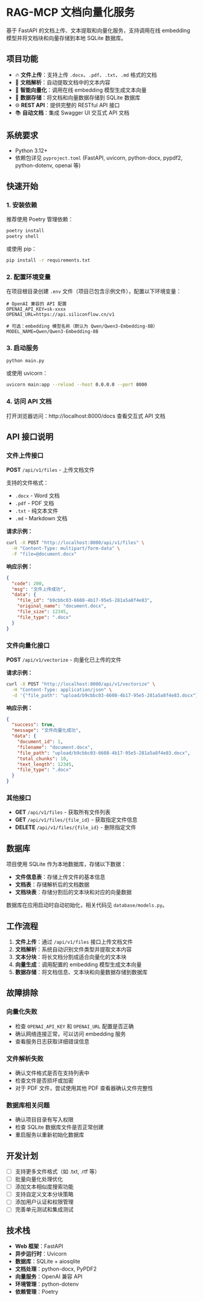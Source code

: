 # RAG-MCP 文档向量化服务

基于 FastAPI 的文档上传、文本提取和向量化服务，支持调用在线 embedding 模型并将文档块和向量存储到本地 SQLite 数据库。

## 项目功能

- 🔥 **文件上传**：支持上传 `.docx`、`.pdf`、`.txt`、`.md` 格式的文档
- 📄 **文档解析**：自动提取文档中的文本内容
- 🧠 **智能向量化**：调用在线 embedding 模型生成文本向量
- 💾 **数据存储**：将文档和向量数据存储到 SQLite 数据库
- 🌐 **REST API**：提供完整的 RESTful API 接口
- 📚 **自动文档**：集成 Swagger UI 交互式 API 文档

## 系统要求

- Python 3.12+
- 依赖包详见 `pyproject.toml` (FastAPI, uvicorn, python-docx, pypdf2, python-dotenv, openai 等)

## 快速开始

### 1. 安装依赖

推荐使用 Poetry 管理依赖：

```bash
poetry install
poetry shell
```

或使用 pip：

```bash
pip install -r requirements.txt
```

### 2. 配置环境变量

在项目根目录创建 `.env` 文件（项目已包含示例文件），配置以下环境变量：

```env
# OpenAI 兼容的 API 配置
OPENAI_API_KEY=sk-xxxx
OPENAI_URL=https://api.siliconflow.cn/v1

# 可选：embedding 模型名称（默认为 Qwen/Qwen3-Embedding-8B）
MODEL_NAME=Qwen/Qwen3-Embedding-8B
```

### 3. 启动服务

```bash
python main.py
```

或使用 uvicorn：

```bash
uvicorn main:app --reload --host 0.0.0.0 --port 8000
```

### 4. 访问 API 文档

打开浏览器访问：http://localhost:8000/docs 查看交互式 API 文档

## API 接口说明

### 文件上传接口

**POST** `/api/v1/files` - 上传文档文件

支持的文件格式：

- `.docx` - Word 文档
- `.pdf` - PDF 文档
- `.txt` - 纯文本文件
- `.md` - Markdown 文档

**请求示例：**

```bash
curl -X POST "http://localhost:8000/api/v1/files" \
  -H "Content-Type: multipart/form-data" \
  -F "file=@document.docx"
```

**响应示例：**

```json
{
  "code": 200,
  "msg": "文件上传成功",
  "data": {
    "file_id": "b9cbbc03-6608-4b17-95e5-281a5a8f4e83",
    "original_name": "document.docx",
    "file_size": 12345,
    "file_type": ".docx"
  }
}
```

### 文件向量化接口

**POST** `/api/v1/vectorize` - 向量化已上传的文件

**请求示例：**

```bash
curl -X POST "http://localhost:8000/api/v1/vectorize" \
  -H "Content-Type: application/json" \
  -d '{"file_path": "upload/b9cbbc03-6608-4b17-95e5-281a5a8f4e83.docx"}'
```

**响应示例：**

```json
{
  "success": true,
  "message": "文件向量化成功",
  "data": {
    "document_id": 1,
    "filename": "document.docx",
    "file_path": "upload/b9cbbc03-6608-4b17-95e5-281a5a8f4e83.docx",
    "total_chunks": 10,
    "text_length": 12345,
    "file_type": ".docx"
  }
}
```

### 其他接口

- **GET** `/api/v1/files` - 获取所有文件列表
- **GET** `/api/v1/files/{file_id}` - 获取指定文件信息
- **DELETE** `/api/v1/files/{file_id}` - 删除指定文件

## 数据库

项目使用 SQLite 作为本地数据库，存储以下数据：

- **文件信息表**：存储上传文件的基本信息
- **文档表**：存储解析后的文档数据
- **文档块表**：存储分割后的文本块和对应的向量数据

数据库在应用启动时自动初始化，相关代码见 `database/models.py`。

## 工作流程

1. **文件上传**：通过 `/api/v1/files` 接口上传文档文件
2. **文档解析**：系统自动识别文件类型并提取文本内容
3. **文本分块**：将长文档分割成适合向量化的文本块
4. **向量生成**：调用配置的 embedding 模型生成文本向量
5. **数据存储**：将文档信息、文本块和向量数据存储到数据库

## 故障排除

### 向量化失败

- 检查 `OPENAI_API_KEY` 和 `OPENAI_URL` 配置是否正确
- 确认网络连接正常，可以访问 embedding 服务
- 查看服务日志获取详细错误信息

### 文件解析失败

- 确认文件格式是否在支持列表中
- 检查文件是否损坏或加密
- 对于 PDF 文件，尝试使用其他 PDF 查看器确认文件完整性

### 数据库相关问题

- 确认项目目录有写入权限
- 检查 SQLite 数据库文件是否正常创建
- 重启服务以重新初始化数据库

## 开发计划

- [ ] 支持更多文件格式（如 .txt, .rtf 等）
- [ ] 批量向量化处理优化
- [ ] 添加文本相似度搜索功能
- [ ] 支持自定义文本分块策略
- [ ] 添加用户认证和权限管理
- [ ] 完善单元测试和集成测试

## 技术栈

- **Web 框架**：FastAPI
- **异步运行时**：Uvicorn
- **数据库**：SQLite + aiosqlite
- **文档处理**：python-docx, PyPDF2
- **向量服务**：OpenAI 兼容 API
- **环境管理**：python-dotenv
- **依赖管理**：Poetry
